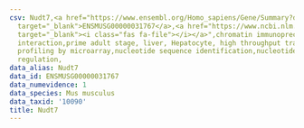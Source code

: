 ```yaml
---
csv: Nudt7,<a href="https://www.ensembl.org/Homo_sapiens/Gene/Summary?db=core;g=ENSMUSG00000031767"
  target="_blank">ENSMUSG00000031767</a>,<a href="https://www.ncbi.nlm.nih.gov/pubmed/23834426"
  target="_blank"><i class="fas fa-file"></i></a>",chromatin immunoprecipitation assay,direct
  interaction,prime adult stage, liver, Hepatocyte, high throughput transcription
  profiling by microarray,nucleotide sequence identification,nucleotide sequence identification,transcriptional
  regulation,
data_alias: Nudt7
data_id: ENSMUSG00000031767
data_numevidence: 1
data_species: Mus musculus
data_taxid: '10090'
title: Nudt7
---
```

